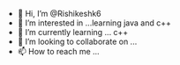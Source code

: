 - 👋 Hi, I’m @Rishikeshk6
- 👀 I’m interested in ...learning java and c++
- 🌱 I’m currently learning ... c++
- 💞️ I’m looking to collaborate on ...
- 📫 How to reach me ...

<!---
Rishikeshk6/Rishikeshk6 is a ✨ special ✨ repository because its `README.md` (this file) appears on your GitHub profile.
You can click the Preview link to take a look at your changes.
--->

